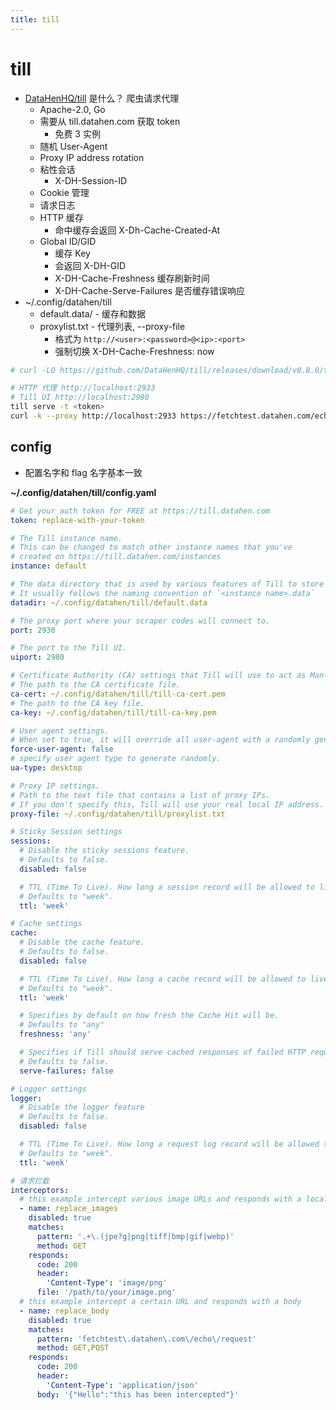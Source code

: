 ```yaml
---
title: till
---
```


# till

- [DataHenHQ/till](https://github.com/DataHenHQ/till) 是什么？
  爬虫请求代理
  - Apache-2.0, Go
  - 需要从 till.datahen.com 获取 token
    - 免费 3 实例
  - 随机 User-Agent
  - Proxy IP address rotation
  - 粘性会话
    - X-DH-Session-ID
  - Cookie 管理
  - 请求日志
  - HTTP 缓存
    - 命中缓存会返回 X-Dh-Cache-Created-At
  - Global ID/GID
    - 缓存 Key
    - 会返回 X-DH-GID
    - X-DH-Cache-Freshness 缓存刷新时间
    - X-DH-Cache-Serve-Failures 是否缓存错误响应
- ~/.config/datahen/till
  - default.data/ - 缓存和数据
  - proxylist.txt - 代理列表, --proxy-file
    - 格式为 `http://<user>:<password>@<ip>:<port>`
    - 强制切换 X-DH-Cache-Freshness: now

```bash
# curl -LO https://github.com/DataHenHQ/till/releases/download/v0.8.0/till_0.8.0_Darwin_MacOS_x86_64.tar.gz

# HTTP 代理 http://localhost:2933
# Till UI http://localhost:2980
till serve -t <token>
curl -k --proxy http://localhost:2933 https://fetchtest.datahen.com/echo/request
```

## config

- 配置名字和 flag 名字基本一致

**~/.config/datahen/till/config.yaml**

```yaml
# Get your auth token for FREE at https://till.datahen.com
token: replace-with-your-token

# The Till instance name.
# This can be changed to match other instance names that you've
# created on https://till.datahen.com/instances
instance: default

# The data directory that is used by various features of Till to store data.
# It usually follows the naming convention of `<instance name>.data`
datadir: ~/.config/datahen/till/default.data

# The proxy port where your scraper codes will connect to.
port: 2930

# The port to the Till UI.
uiport: 2980

# Certificate Authority (CA) settings that Till will use to act as Man-In-The-Middle (MIITM) proxy.
# The path to the CA certificate file.
ca-cert: ~/.config/datahen/till/till-ca-cert.pem
# The path to the CA key file.
ca-key: ~/.config/datahen/till/till-ca-key.pem

# User agent settings.
# When set to true, it will override all user-agent with a randomly generated one
force-user-agent: false
# specify user agent type to generate randomly.
ua-type: desktop

# Proxy IP settings.
# Path to the text file that contains a list of proxy IPs.
# If you don't specify this, Till will use your real local IP address.
proxy-file: ~/.config/datahen/till/proxylist.txt

# Sticky Session settings
sessions:
  # Disable the sticky sessions feature.
  # Defaults to false.
  disabled: false

  # TTL (Time To Live). How long a session record will be allowed to live before it gets deleted.
  # Defaults to "week".
  ttl: 'week'

# Cache settings
cache:
  # Disable the cache feature.
  # Defaults to false.
  disabled: false

  # TTL (Time To Live). How long a cache record will be allowed to live before it gets deleted.
  # Defaults to "week".
  ttl: 'week'

  # Specifies by default on how fresh the Cache Hit will be.
  # Defaults to "any"
  freshness: 'any'

  # Specifies if Till should serve cached responses of failed HTTP requests (non 2XX statuses)
  # Defaults to false.
  serve-failures: false

# Logger settings
logger:
  # Disable the logger feature
  # Defaults to false.
  disabled: false

  # TTL (Time To Live). How long a request log record will be allowed to live before it gets deleted.
  # Defaults to "week".
  ttl: 'week'

# 请求拦截
interceptors:
  # this example intercept various image URLs and responds with a local image
  - name: replace_images
    disabled: true
    matches:
      pattern: '.+\.(jpe?g|png|tiff|bmp|gif|webp)'
      method: GET
    responds:
      code: 200
      header:
        'Content-Type': 'image/png'
      file: '/path/to/your/image.png'
  # this example intercept a certain URL and responds with a body
  - name: replace_body
    disabled: true
    matches:
      pattern: 'fetchtest\.datahen\.com\/echo\/request'
      method: GET,POST
    responds:
      code: 200
      header:
        'Content-Type': 'application/json'
      body: '{"Hello":"this has been intercepted"}'
```
